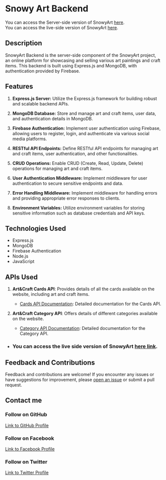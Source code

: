 # Snowy Art Backend

You can access the Server-side version of SnowyArt [here](https://github.com/programming-hero-web-course-4/b9a10-server-side-ataullah1). <br>
You can access the live-side version of SnowyArt [here](https://snowy-art.web.app/). 

## Description

SnowyArt Backend is the server-side component of the SnowyArt project, an online platform for showcasing and selling various art paintings and craft items. This backend is built using Express.js and MongoDB, with authentication provided by Firebase.

## Features

1. **Express.js Server:** Utilize the Express.js framework for building robust and scalable backend APIs.

2. **MongoDB Database:** Store and manage art and craft items, user data, and authentication details in MongoDB.

3. **Firebase Authentication:** Implement user authentication using Firebase, allowing users to register, login, and authenticate via various social media platforms.

4. **RESTful API Endpoints:** Define RESTful API endpoints for managing art and craft items, user authentication, and other functionalities.

5. **CRUD Operations:** Enable CRUD (Create, Read, Update, Delete) operations for managing art and craft items.

6. **User Authentication Middleware:** Implement middleware for user authentication to secure sensitive endpoints and data.

7. **Error Handling Middleware:** Implement middleware for handling errors and providing appropriate error responses to clients.

8. **Environment Variables:** Utilize environment variables for storing sensitive information such as database credentials and API keys.

## Technologies Used

- Express.js
- MongoDB
- Firebase Authentication
- Node.js
- JavaScript

## APIs Used

1. **Art&Craft Cards API**: Provides details of all the cards available on the website, including art and craft items.

   - [Cards API Documentation](https://snowy-art-server-side.vercel.app/all-art-craft-items): Detailed documentation for the Cards API.

2. **Art&Craft Category API**: Offers details of different categories available on the website.
   - [Category API Documentation](https://snowy-art-server-side.vercel.app/art-craft-items-categories): Detailed documentation for the Category API.

- ### You can access the live side version of SnowyArt [here link](https://snowy-art.web.app/).

## Feedback and Contributions

Feedback and contributions are welcome! If you encounter any issues or have suggestions for improvement, please [open an issue](https://github.com/programming-hero-web-course-4/b9a10-server-side-ataullah1/issues) or submit a pull request.

## Contact me

### Follow on GitHub

[Link to GitHub Profile](https://github.com/ataullah1)

### Follow on Facebook

[Link to Facebook Profile](https://www.facebook.com/ataullah0)

### Follow on Twitter

[Link to Twitter Profile](https://twitter.com/dev_ataullah)
